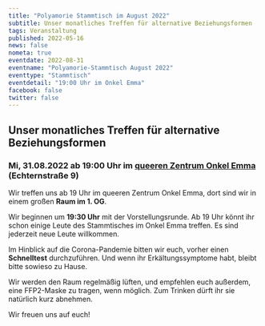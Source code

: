```yaml
---
title: "Polyamorie Stammtisch im August 2022"
subtitle: Unser monatliches Treffen für alternative Beziehungsformen
tags: Veranstaltung
published: 2022-05-16
news: false
nometa: true
eventdate: 2022-08-31
eventname: "Polyamorie-Stammtisch August 2022"
eventtype: "Stammtisch"
eventdetail: "19:00 Uhr im Onkel Emma"
facebook: false
twitter: false
---
```


## Unser monatliches Treffen für alternative Beziehungsformen

### Mi, 31.08.2022 ab 19:00 Uhr im [queeren Zentrum Onkel Emma](https://onkel-emma.org/) (Echternstraße 9)

Wir treffen uns ab 19 Uhr im queeren Zentrum Onkel Emma, dort sind wir in einem großen **Raum im 1. OG**.

Wir beginnen um **19:30 Uhr** mit der Vorstellungsrunde. Ab 19 Uhr könnt ihr schon einige Leute des Stammtisches im Onkel Emma treffen. Es sind jederzeit neue Leute willkommen.

Im Hinblick auf die Corona-Pandemie bitten wir euch, vorher einen **Schnelltest** durchzuführen. Und wenn ihr Erkältungssymptome habt, bleibt bitte sowieso zu Hause.

Wir werden den Raum regelmäßig lüften, und empfehlen euch außerdem, eine FFP2-Maske zu tragen, wenn möglich. Zum Trinken dürft ihr sie natürlich kurz abnehmen.

Wir freuen uns auf euch!
